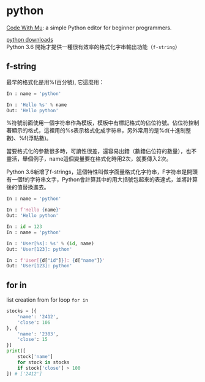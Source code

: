 # python

[Code With Mu](https://codewith.mu/): a simple Python editor for beginner programmers.

[python downloads](https://www.python.org/downloads/)  
Python 3.6 開始才提供一種很有效率的格式化字串輸出功能（`f-string`） 

## f-string

最早的格式化是用%(百分號), 它這麼用：

```py
In : name = 'python'

In : 'Hello %s' % name
Out: 'Hello python'
```

%符號前面使用一個字符串作為模板，模板中有標記格式的佔位符號。佔位符控制著顯示的格式，這裡用的%s表示格式化成字符串，另外常用的是%d(十進制整數)、%f(浮點數)。

當要格式化的參數很多時，可讀性很差，還容易出錯（數錯佔位符的數量），也不靈活，舉個例子，name這個變量要在格式化時用2次，就要傳入2次。

Python 3.6新增了f-strings，這個特性叫做字面量格式化字符串，F字符串是開頭有一個f的字符串文字，Python會計算其中的用大括號包起來的表達式，並將計算後的值替換進去。

```py
In : name = 'python'

In : f'Hello {name}'
Out: 'Hello python'
```

```py
In : id = 123
In : name = 'python'

In : 'User[%s]: %s' % (id, name)
Out: 'User[123]: python'
```

```py
In : f'User[{d["id"]}]: {d["name"]}'
Out: 'User[123]: python'
```

## for in

list creation from for loop `for in `  

```py
stocks = [{
    'name': '2412',
    'close': 106
}, {
    'name': '2303',
    'close': 15
}]
print([
    stock['name']
    for stock in stocks
    if stock['close'] > 100
]) # ['2412']
```

